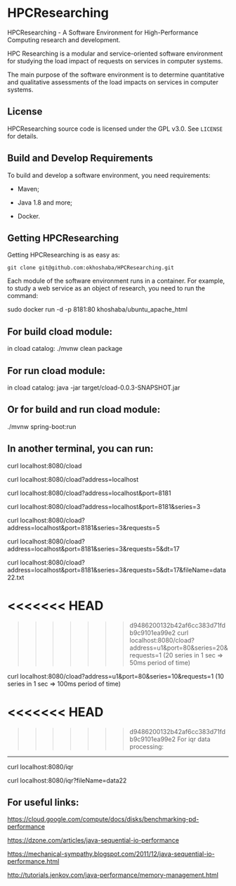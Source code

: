 # HPCResearching

HPCResearching - A Software Environment for High-Performance Computing research and development.

HPC Researching is a modular and service-oriented software environment for studying the load impact of requests on services in computer systems.

The main purpose of the software environment is to determine quantitative and qualitative assessments of the load impacts on services in computer systems.

License
-------

HPCResearching source code is licensed under the GPL v3.0. See `LICENSE` for details. 

Build and Develop Requirements    
------------------    
To build and develop a software environment, you need requirements:

- Maven;

- Java 1.8 and more;

- Docker.

 
Getting HPCResearching
-------
 
Getting HPCResearching is as easy as:
 
    git clone git@github.com:okhoshaba/HPCResearching.git

Each module of the software environment runs in a container. For example, to study a web service as an object of research, you need to run the command:

sudo docker run -d -p 8181:80 khoshaba/ubuntu_apache_html

For build cload module:
-------

in cload catalog:   ./mvnw clean package 

For run cload module:
-------

in cload catalog:   java -jar target/cload-0.0.3-SNAPSHOT.jar

Or for build and run cload module:
-------

./mvnw spring-boot:run

In another terminal, you can run:
-------

curl localhost:8080/cload

curl localhost:8080/cload?address=localhost

curl localhost:8080/cload?address=localhost\&port=8181

curl localhost:8080/cload?address=localhost\&port=8181\&series=3

curl localhost:8080/cload?address=localhost\&port=8181\&series=3\&requests=5

curl localhost:8080/cload?address=localhost\&port=8181\&series=3\&requests=5\&dt=17

curl localhost:8080/cload?address=localhost\&port=8181\&series=3\&requests=5\&dt=17\&fileName=data22.txt

<<<<<<< HEAD
=======


>>>>>>> d9486200132b42af6cc383d71fdb9c9101ea99e2
curl localhost:8080/cload?address=u1\&port=80\&series=20\&requests=1
(20 series in 1 sec => 50ms period of time)

curl localhost:8080/cload?address=u1\&port=80\&series=10\&requests=1
(10 series in 1 sec => 100ms period of time)

<<<<<<< HEAD
=======


>>>>>>> d9486200132b42af6cc383d71fdb9c9101ea99e2
For iqr data processing:
-------

curl localhost:8080/iqr

curl localhost:8080/iqr?fileName=data22

For useful links:
-------

https://cloud.google.com/compute/docs/disks/benchmarking-pd-performance

https://dzone.com/articles/java-sequential-io-performance

https://mechanical-sympathy.blogspot.com/2011/12/java-sequential-io-performance.html

http://tutorials.jenkov.com/java-performance/memory-management.html


